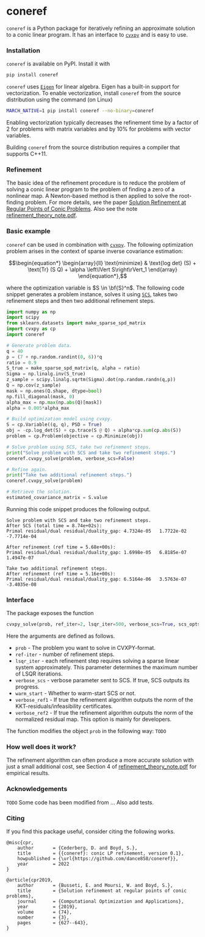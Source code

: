 # coneref

`coneref` is a Python package for iteratively refining an approximate solution to a conic linear program. It has an interface to [`cvxpy`](https://www.cvxpy.org) and is easy to use.

### Installation
`coneref` is available on PyPI. Install it with

```bash
pip install coneref
```
`coneref` uses [`Eigen`](https://eigen.tuxfamily.org/index.php?title=Main_Page) for linear algebra. Eigen has a built-in support for vectorization. To enable vectorization, install `coneref` from the source distribution using the command (on Linux)
```bash
MARCH_NATIVE=1 pip install coneref --no-binary=coneref
```
Enabling vectorization typically decreases the refinement time by a factor of 2 for problems with matrix variables and by 10% for problems with vector variables.

Building `coneref` from the source distribution requires a compiler that supports C++11.

### Refinement
The basic idea of the refinement procedure is to reduce the problem of solving a conic linear program to the problem of finding a zero of a nonlinear map. A Newton-based method is then applied to solve the root-finding problem. For more details, see the paper [Solution Refinement at Regular Points of Conic Problems](https://web.stanford.edu/~boyd/papers/cone_prog_refine.html). Also see the note [refinement_theory_note.pdf](https://github.com/dance858/coneref/blob/main/refinement_theory_note.pdf). 


### Basic example
`coneref` can be used in combination with [`cvxpy`](https://www.cvxpy.org). The following optimization problem arises in the context of sparse inverse covariance estimation:

$$\begin{equation*} \begin{array}{ll} \text{minimize} & \text{log det}  (S) + \text{Tr} (S Q) + \alpha \left\lVert S\right\rVert_1 \end{array}  \end{equation*},$$

where the optimization variable is $S \in \bf{S}^n$. The following code snippet generates a problem instance, solves it using [`SCS`](https://github.com/cvxgrp/scs), takes two refinement steps and then two additional refinement steps.

```python
import numpy as np
import scipy
from sklearn.datasets import make_sparse_spd_matrix
import cvxpy as cp
import coneref

# Generate problem data.
q = 40
p = (7 + np.random.randint(0, 6))*q
ratio = 0.9
S_true = make_sparse_spd_matrix(q, alpha = ratio)
Sigma = np.linalg.inv(S_true)
z_sample = scipy.linalg.sqrtm(Sigma).dot(np.random.randn(q,p))
Q = np.cov(z_sample)
mask = np.ones(Q.shape, dtype=bool)
np.fill_diagonal(mask, 0)
alpha_max = np.max(np.abs(Q)[mask])
alpha = 0.005*alpha_max

# Build optimization model using cvxpy.
S = cp.Variable((q, q), PSD = True)
obj = -cp.log_det(S) + cp.trace(S @ Q) + alpha*cp.sum(cp.abs(S))
problem = cp.Problem(objective = cp.Minimize(obj))

# Solve problem using SCS, take two refinement steps.
print("Solve problem with SCS and take two refinement steps.")
coneref.cvxpy_solve(problem, verbose_scs=False)

# Refine again.
print("Take two additional refinement steps.")
coneref.cvxpy_solve(problem)

# Retrieve the solution. 
estimated_covariance_matrix = S.value
```
Running this code snippet produces the following output.


```
Solve problem with SCS and take two refinement steps.
After SCS (total time = 8.74e+02s):
Primal residual/dual residual/duality_gap: 4.7324e-05   1.7722e-02   -7.7714e-04

After refinement (ref time = 5.68e+00s):
Primal residual/dual residual/duality_gap: 1.6998e-05   6.8185e-07   1.4947e-07

Take two additional refinement steps.
After refinement (ref time = 5.16e+00s):
Primal residual/dual residual/duality_gap: 6.5164e-06   3.5763e-07   -3.4035e-08
```

### Interface
The package exposes the function
```python
cvxpy_solve(prob, ref_iter=2, lsqr_iter=500, verbose_scs=True, scs_opts={}, warmstart=False, verbose_ref1=True, verbose_ref2=True).
```
Here the arguments are defined as follows.
* `prob` - The problem you want to solve in CVXPY-format.
* `ref-iter` - number of refinement steps.
* `lsqr_iter` - each refinement step requires solving a sparse linear system approximately. This parameter determines the maximum number of LSQR                     iterations.
* `verbose_scs` - verbose parameter sent to SCS. If true, SCS outputs its progress.
* `warm_start` - Whether to warm-start SCS or not.
* `verbose_ref1` - If true the refinement algorithm outputs the norm of the KKT-residuals/infeasibility certificates.
* `verbose_ref2` - If true the refinement algorithm outputs the norm of the normalized residual map. This option is mainly for developers.

The function modifies the object `prob` in the following way: `TODO`


### How well does it work?
The refinement algorithm can often produce a more accurate solution with just a small additional cost, see Section 4 of [refinement_theory_note.pdf](https://github.com/dance858/coneref/blob/main/refinement_theory_note.pdf) for empirical results.

### Acknowledgements
`TODO` Some code has been modified from ... 
Also add tests.

### Citing
If you find this package useful, consider citing the following works.

```
@misc{cpr,
    author       = {Cederberg, D. and Boyd, S.},
    title        = {{coneref}: conic LP refinement, version 0.1},
    howpublished = {\url{https://github.com/dance858/coneref}},
    year         = 2022
}

@article{cpr2019,
    author       = {Busseti, E. and Moursi, W. and Boyd, S.},
    title        = {Solution refinement at regular points of conic problems},
    journal      = {Computational Optimization and Applications},
    year         = {2019},
    volume       = {74},
    number       = {3},
    pages        = {627--643},
}
```

